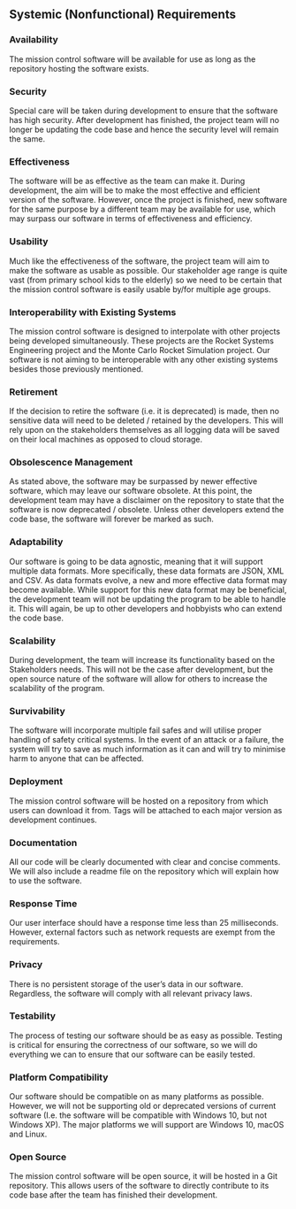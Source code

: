 ## Systemic (Nonfunctional) Requirements 

### Availability
The mission control software will be available for use as long as the repository hosting the software exists. 

### Security
Special care will be taken during development to ensure that the software has high security. After development has finished, the project team will no longer be updating the code base and hence the security level will remain the same.

### Effectiveness
The software will be as effective as the team can make it. During development, the aim will be to make the most effective and efficient version of the software. However, once the project is finished, new software for the same purpose by a different team may be available for use, which may surpass our software in terms of effectiveness and efficiency.

### Usability
Much like the effectiveness of the software, the project team will aim to make the software as usable as possible. Our stakeholder age range is quite vast (from primary school kids to the elderly) so we need to be certain that the mission control software is easily usable by/for multiple age groups.

### Interoperability with Existing Systems
The mission control software is designed to interpolate with other projects being developed simultaneously. These projects are the Rocket Systems Engineering project and the Monte Carlo Rocket Simulation project. Our software is not aiming to be interoperable with any other existing systems besides those previously mentioned.

### Retirement
If the decision to retire the software (i.e. it is deprecated) is made, then no sensitive data will need to be deleted / retained by the developers. This will rely upon on the stakeholders themselves as all logging data will be saved on their local machines as opposed to cloud storage.

### Obsolescence Management
As stated above, the software may be surpassed by newer effective software, which may leave our software obsolete. At this point, the development team may have a disclaimer on the repository to state that the software is now deprecated / obsolete. Unless other developers extend the code base, the software will forever be marked as such.

### Adaptability
Our software is going to be data agnostic, meaning that it will support multiple data formats. More specifically, these data formats are JSON, XML and CSV. As data formats evolve, a new and more effective data format may become available. While support for this new data format may be beneficial, the development team will not be updating the program to be able to handle it. This will again, be up to other developers and hobbyists who can extend the code base.

### Scalability
During development, the team will increase its functionality based on the Stakeholders needs. This will not be the case after development, but the open source nature of the software will allow for others to increase the scalability of the program.

### Survivability
The software will incorporate multiple fail safes and will utilise proper handling of safety critical systems. In the event of an attack or a failure, the system will try to save as much information as it can and will try to minimise harm to anyone that can be affected.

### Deployment 
The mission control software will be hosted on a repository from which users can download it from. Tags will be attached to each major version as development continues. 

### Documentation
All our code will be clearly documented with clear and concise comments. We will also include a readme file on the repository which will explain how to use the software. 

### Response Time
Our user interface should have a response time less than 25 milliseconds. However, external factors such as network requests are exempt from the requirements. 

### Privacy 
There is no persistent storage of the user’s data in our software. Regardless, the software will comply with all relevant privacy laws. 

### Testability
The process of testing our software should be as easy as possible. Testing is critical for ensuring the correctness of our software, so we will do everything we can to ensure that our software can be easily tested. 

### Platform Compatibility 
Our software should be compatible on as many platforms as possible. However, we will not be supporting old or deprecated versions of current software (I.e. the software will be compatible with Windows 10, but not Windows XP). The major platforms we will support are Windows 10, macOS and Linux. 

### Open Source 
The mission control software will be open source, it will be hosted in a Git repository. This allows users of the software to directly contribute to its code base after the team has finished their development. 

